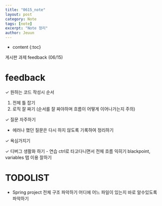 ```yaml
---
title: "0615_note"
layout: post
category: Note
tags: [note]
excerpt: "Note 정리"
author: Jeuun
---
```


* content
{:toc}

게시판 과제 feedback (06/15)

# feedback 

 ✓ 원하는 코드 작성시 순서 
  1. 전체 틀 잡기 
  2. 로직 잘 짜기 (순서를 잘 짜야하며 흐름이 어떻게 이어나가는지 주의)

 ✓ 질문 자주하기
   - 에러나 했던 질문은 다시 하지 않도록 기록하여 정리하기
   
 ✓ 욕심가지기
 
 ✓ 디버그 생활화 하기 - 연습 
  ctrl로 타고다니면서 전체 흐름 익히기
  blackpoint, variables 탭 이용 잘하기
 
 # TODOLIST

  - Spring project 전체 구조 파악하기
    어디에 어느 파일이 있는지 바로 알수있도록 파악하기
    
    






